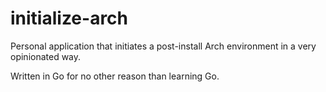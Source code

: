 # initialize-arch
Personal application that initiates a post-install Arch environment in a very opinionated way.

Written in Go for no other reason than learning Go.
